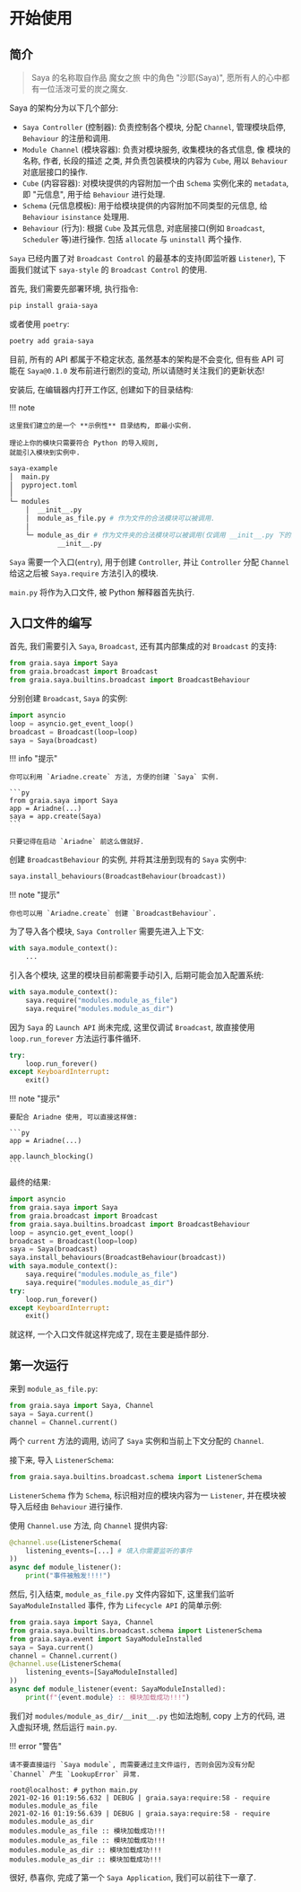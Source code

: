 # 开始使用

## 简介

> Saya 的名称取自作品 魔女之旅 中的角色 "沙耶(Saya)", 愿所有人的心中都有一位活泼可爱的炭之魔女.

Saya 的架构分为以下几个部分:

-   `Saya Controller` (控制器): 负责控制各个模块, 分配 `Channel`, 管理模块启停, `Behaviour` 的注册和调用.
-   `Module Channel` (模块容器): 负责对模块服务, 收集模块的各式信息, 像 模块的名称, 作者, 长段的描述 之类,
    并负责包装模块的内容为 `Cube`, 用以 `Behaviour` 对底层接口的操作.
-   `Cube` (内容容器): 对模块提供的内容附加一个由 `Schema` 实例化来的 `metadata`, 即 "元信息", 用于给 `Behaviour` 进行处理.
-   `Schema` (元信息模板): 用于给模块提供的内容附加不同类型的元信息, 给 `Behaviour` `isinstance` 处理用.
-   `Behaviour` (行为): 根据 `Cube` 及其元信息, 对底层接口(例如 `Broadcast`, `Scheduler` 等)进行操作.
    包括 `allocate` 与 `uninstall` 两个操作.

`Saya` 已经内置了对 `Broadcast Control` 的最基本的支持(即监听器 `Listener`), 下面我们就试下 `saya-style` 的 `Broadcast Control` 的使用.

首先, 我们需要先部署环境, 执行指令:

```bash
pip install graia-saya
```

或者使用 `poetry`:

```bash
poetry add graia-saya
```

目前, 所有的 API 都属于不稳定状态, 虽然基本的架构是不会变化, 但有些 API 可能在 `Saya@0.1.0` 发布前进行剧烈的变动,
所以请随时关注我们的更新状态!

安装后, 在编辑器内打开工作区, 创建如下的目录结构:

!!! note

    这里我们建立的是一个 **示例性** 目录结构, 即最小实例.

    理论上你的模块只需要符合 Python 的导入规则,
    就能引入模块到实例中.

```bash
saya-example
│  main.py
│  pyproject.toml
│
└─ modules
    │  __init__.py
    │  module_as_file.py # 作为文件的合法模块可以被调用.
    │
    └─ module_as_dir # 作为文件夹的合法模块可以被调用(仅调用 __init__.py 下的内容).
            __init__.py
```

`Saya` 需要一个入口(`entry`), 用于创建 `Controller`, 并让 `Controller` 分配 `Channel` 给这之后被 `Saya.require` 方法引入的模块.

`main.py` 将作为入口文件, 被 Python 解释器首先执行.

## 入口文件的编写

首先, 我们需要引入 `Saya`, `Broadcast`, 还有其内部集成的对 `Broadcast` 的支持:

```py
from graia.saya import Saya
from graia.broadcast import Broadcast
from graia.saya.builtins.broadcast import BroadcastBehaviour
```

分别创建 `Broadcast`, `Saya` 的实例:

```py
import asyncio
loop = asyncio.get_event_loop()
broadcast = Broadcast(loop=loop)
saya = Saya(broadcast)
```

!!! info "提示"

    你可以利用 `Ariadne.create` 方法, 方便的创建 `Saya` 实例.

    ```py
    from graia.saya import Saya
    app = Ariadne(...)
    saya = app.create(Saya)
    ```

    只要记得在启动 `Ariadne` 前这么做就好.

创建 `BroadcastBehaviour` 的实例, 并将其注册到现有的 `Saya` 实例中:

```py
saya.install_behaviours(BroadcastBehaviour(broadcast))
```

!!! note "提示"

    你也可以用 `Ariadne.create` 创建 `BroadcastBehaviour`.

为了导入各个模块, `Saya Controller` 需要先进入上下文:

```py
with saya.module_context():
    ...
```

引入各个模块, 这里的模块目前都需要手动引入, 后期可能会加入配置系统:

```py
with saya.module_context():
    saya.require("modules.module_as_file")
    saya.require("modules.module_as_dir")
```

因为 `Saya` 的 `Launch API` 尚未完成, 这里仅调试 `Broadcast`, 故直接使用 `loop.run_forever` 方法运行事件循环.

```py
try:
    loop.run_forever()
except KeyboardInterrupt:
    exit()
```

!!! note "提示"

    要配合 Ariadne 使用, 可以直接这样做:

    ```py
    app = Ariadne(...)

    app.launch_blocking()
    ```

最终的结果:

```py title="main.py"
import asyncio
from graia.saya import Saya
from graia.broadcast import Broadcast
from graia.saya.builtins.broadcast import BroadcastBehaviour
loop = asyncio.get_event_loop()
broadcast = Broadcast(loop=loop)
saya = Saya(broadcast)
saya.install_behaviours(BroadcastBehaviour(broadcast))
with saya.module_context():
    saya.require("modules.module_as_file")
    saya.require("modules.module_as_dir")
try:
    loop.run_forever()
except KeyboardInterrupt:
    exit()
```

就这样, 一个入口文件就这样完成了, 现在主要是插件部分.

## 第一次运行

来到 `module_as_file.py`:

```py
from graia.saya import Saya, Channel
saya = Saya.current()
channel = Channel.current()
```

两个 `current` 方法的调用, 访问了 `Saya` 实例和当前上下文分配的 `Channel`.

接下来, 导入 `ListenerSchema`:

```py
from graia.saya.builtins.broadcast.schema import ListenerSchema
```

`ListenerSchema` 作为 `Schema`, 标识相对应的模块内容为一 `Listener`,
并在模块被导入后经由 `Behaviour` 进行操作.

使用 `Channel.use` 方法, 向 `Channel` 提供内容:

```py
@channel.use(ListenerSchema(
    listening_events=[...] # 填入你需要监听的事件
))
async def module_listener():
    print("事件被触发!!!!")
```

然后, 引入结束, `module_as_file.py` 文件内容如下, 这里我们监听 `SayaModuleInstalled` 事件, 作为 `Lifecycle API` 的简单示例:

```py title="Result of module_as_file.py"
from graia.saya import Saya, Channel
from graia.saya.builtins.broadcast.schema import ListenerSchema
from graia.saya.event import SayaModuleInstalled
saya = Saya.current()
channel = Channel.current()
@channel.use(ListenerSchema(
    listening_events=[SayaModuleInstalled]
))
async def module_listener(event: SayaModuleInstalled):
    print(f"{event.module} :: 模块加载成功!!!")
```

我们对 `modules/module_as_dir/__init__.py` 也如法炮制, copy 上方的代码, 进入虚拟环境, 然后运行 `main.py`.

!!! error "警告"

    请不要直接运行 `Saya module`, 而需要通过主文件运行, 否则会因为没有分配 `Channel` 产生 `LookupError` 异常.

```
root@localhost: # python main.py
2021-02-16 01:19:56.632 | DEBUG | graia.saya:require:58 - require modules.module_as_file
2021-02-16 01:19:56.639 | DEBUG | graia.saya:require:58 - require modules.module_as_dir
modules.module_as_file :: 模块加载成功!!!
modules.module_as_file :: 模块加载成功!!!
modules.module_as_dir :: 模块加载成功!!!
modules.module_as_dir :: 模块加载成功!!!
```

很好, 恭喜你, 完成了第一个 `Saya Application`, 我们可以前往下一章了.
